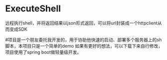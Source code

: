 # ExecuteShell
远程执行shell，并将返回结果以json形式返回，可以将url封装成一个httpclient从而变成SDK

#项目是一个朋友委托我开发的，用于协助他快速的启动、部署多个服务器上的sh脚本，本项目只是一个简单的demo
如果有更好的想法，可以下载下来自行修改，项目使用了spring boot做轻量级开发。

